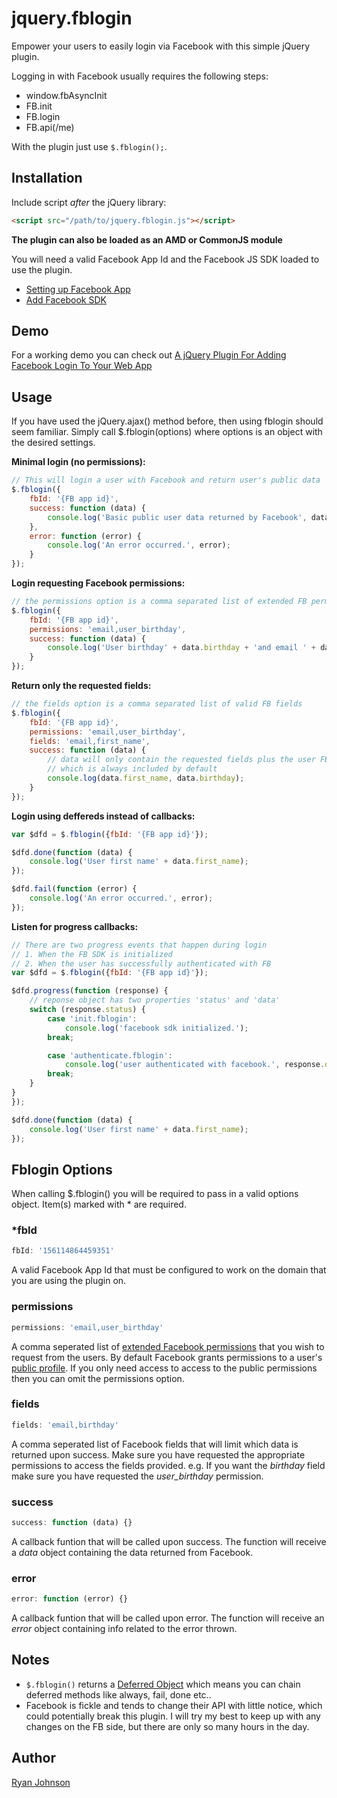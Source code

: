 jquery.fblogin
==============

Empower your users to easily login via Facebook with this simple jQuery plugin.

Logging in with Facebook usually requires the following steps:
* window.fbAsyncInit
* FB.init
* FB.login
* FB.api(/me)

With the plugin just use `$.fblogin();`.

## Installation

Include script *after* the jQuery library:

```html
<script src="/path/to/jquery.fblogin.js"></script>
```

**The plugin can also be loaded as an AMD or CommonJS module**

You will need a valid Facebook App Id and the Facebook JS SDK loaded to use the plugin.
* [Setting up Facebook App](http://bit.ly/1kcBV6s)
* [Add Facebook SDK](http://bit.ly/1kcFDNy)

## Demo

For a working demo you can check out [A jQuery Plugin For Adding Facebook Login To Your Web App](http://blog.shakainteractive.com/fblogin/)

## Usage

If you have used the jQuery.ajax() method before, then using fblogin should seem familiar. Simply call $.fblogin(options) where options is an object with the desired settings.

**Minimal login (no permissions):**

```javascript
// This will login a user with Facebook and return user's public data
$.fblogin({
	fbId: '{FB app id}',
	success: function (data) {
		console.log('Basic public user data returned by Facebook', data);
	},
	error: function (error) {
		console.log('An error occurred.', error);
	}
});
```

**Login requesting Facebook permissions:**

```javascript
// the permissions option is a comma separated list of extended FB permissions
$.fblogin({
	fbId: '{FB app id}',
	permissions: 'email,user_birthday',
	success: function (data) {
		console.log('User birthday' + data.birthday + 'and email ' + data.email);
	}
});
```

**Return only the requested fields:**

```javascript
// the fields option is a comma separated list of valid FB fields
$.fblogin({
	fbId: '{FB app id}',
	permissions: 'email,user_birthday',
	fields: 'email,first_name',
	success: function (data) {
		// data will only contain the requested fields plus the user FB id
		// which is always included by default
		console.log(data.first_name, data.birthday);
	}
});
```

**Login using deffereds instead of callbacks:**

```javascript
var $dfd = $.fblogin({fbId: '{FB app id}'});

$dfd.done(function (data) {
	console.log('User first name' + data.first_name);
});

$dfd.fail(function (error) {
	console.log('An error occurred.', error);
});
```

**Listen for progress callbacks:**

```javascript
// There are two progress events that happen during login
// 1. When the FB SDK is initialized
// 2. When the user has successfully authenticated with FB
var $dfd = $.fblogin({fbId: '{FB app id}'});

$dfd.progress(function (response) {
	// reponse object has two properties 'status' and 'data'
	switch (response.status) {
		case 'init.fblogin':
        	console.log('facebook sdk initialized.');  
        break;

        case 'authenticate.fblogin':
        	console.log('user authenticated with facebook.', response.data);
        break;
	}
}
});

$dfd.done(function (data) {
	console.log('User first name' + data.first_name);
});
```

## Fblogin Options

When calling $.fblogin() you will be required to pass in a valid options object. Item(s) marked with * are required.

### *fbId

```javascript
fbId: '156114864459351'
```
A valid Facebook App Id that must be configured to work on the domain that you are using the plugin on.

### permissions

```javascript
permissions: 'email,user_birthday'
```
A comma seperated list of [extended Facebook permissions](http://bit.ly/1kcx9WP) that you wish to request from the users. By default Facebook grants permissions to a user's [public profile](http://bit.ly/1kcwV1M). If you only need access to access to the public permissions then you can omit the permissions option. 

### fields

```javascript
fields: 'email,birthday'
```
A comma seperated list of Facebook fields that will limit which data is returned upon success. Make sure you have requested the appropriate permissions to access the fields provided. e.g. If you want the *birthday* field make sure you have requested the *user_birthday* permission.

### success

```javascript
success: function (data) {}
```
A callback funtion that will be called upon success. The function will receive a *data* object containing the data returned from Facebook.

### error

```javascript
error: function (error) {}
```
A callback funtion that will be called upon error. The function will receive an *error* object containing info related to the error thrown. 

## Notes
* `$.fblogin()` returns a [Deferred Object](http://api.jquery.com/category/deferred-object/) which means you can chain deferred methods like always, fail, done etc..
* Facebook is fickle and tends to change their API with little notice, which could potentially break this plugin. I will try my best to keep up with any changes on the FB side, but there are only so many hours in the day.



## Author

[Ryan Johnson](https://github.com/ryandrewjohnson)

